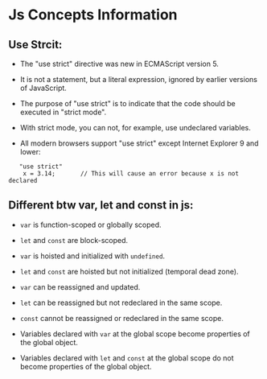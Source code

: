 # Js Concepts Information

## Use Strcit:
- The "use strict" directive was new in ECMAScript version 5.

- It is not a statement, but a literal expression, ignored by earlier versions of JavaScript.

- The purpose of "use strict" is to indicate that the code should be executed in "strict mode".

- With strict mode, you can not, for example, use undeclared variables.

- All modern browsers support "use strict" except Internet Explorer 9 and lower:

``` 
   "use strict"
    x = 3.14;       // This will cause an error because x is not declared 
```

## Different btw var, let and const in js:
- `var` is function-scoped or globally scoped.
- `let` and `const` are block-scoped.

- `var` is hoisted and initialized with `undefined`.
- `let` and `const` are hoisted but not initialized (temporal dead zone).

- `var` can be reassigned and updated.
- `let` can be reassigned but not redeclared in the same scope.
- `const` cannot be reassigned or redeclared in the same scope.

- Variables declared with `var` at the global scope become properties of the global object.
- Variables declared with `let` and `const` at the global scope do not become properties of the global object.
